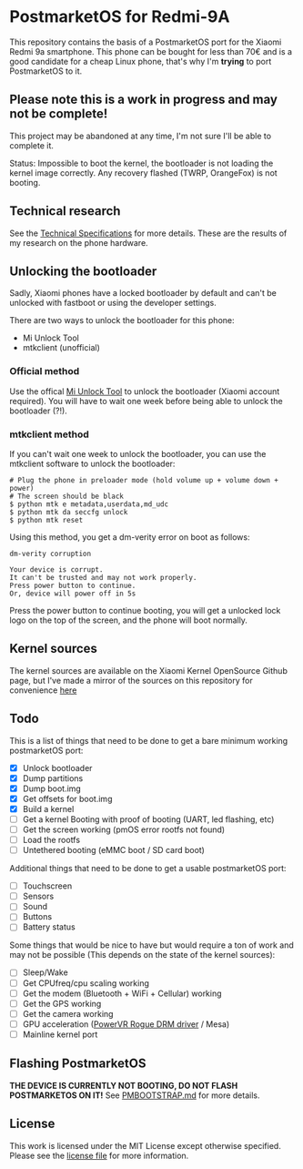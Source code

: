 # PostmarketOS for Redmi-9A

This repository contains the basis of a PostmarketOS port for the Xiaomi
Redmi 9a smartphone. This phone can be bought for less than 70€ and is a good
candidate for a cheap Linux phone, that's why I'm **trying** to port
PostmarketOS to it.

Please note this is a work in progress and may not be complete!
---

This project may be abandoned at any time, I'm not sure I'll be able to
complete it.

Status: Impossible to boot the kernel, the bootloader is not loading the
kernel image correctly. Any recovery flashed (TWRP, OrangeFox) is not booting.

## Technical research

See the [Technical Specifications](SPECS.md) for more details. These are the
results of my research on the phone hardware.

## Unlocking the bootloader

Sadly, Xiaomi phones have a locked bootloader by default and can't be unlocked
with fastboot or using the developer settings.

There are two ways to unlock the bootloader for this phone:
- Mi Unlock Tool
- mtkclient (unofficial)

### Official method

Use the offical [Mi Unlock Tool](https://en.miui.com/unlock/) to unlock the
bootloader (Xiaomi account required). You will have to wait one week before
being able to unlock the bootloader (?!).

### mtkclient method

If you can't wait one week to unlock the bootloader, you can use the mtkclient
software to unlock the bootloader:
```
# Plug the phone in preloader mode (hold volume up + volume down + power)
# The screen should be black
$ python mtk e metadata,userdata,md_udc
$ python mtk da seccfg unlock
$ python mtk reset
```

Using this method, you get a dm-verity error on boot as follows:
```
dm-verity corruption

Your device is corrupt.
It can't be trusted and may not work properly.
Press power button to continue.
Or, device will power off in 5s
```
Press the power button to continue booting, you will get a unlocked lock logo on
the top of the screen, and the phone will boot normally.

## Kernel sources

The kernel sources are available on the Xiaomi Kernel OpenSource Github page,
but I've made a mirror of the sources on this repository for convenience
[here](https://github.com/SheatNoisette/linux-xiaomi-dandelion)

## Todo

This is a list of things that need to be done to get a bare minimum working
postmarketOS port:
- [x] Unlock bootloader
- [X] Dump partitions
- [X] Dump boot.img
- [X] Get offsets for boot.img
- [X] Build a kernel
- [ ] Get a kernel Booting with proof of booting (UART, led flashing, etc)
- [ ] Get the screen working (pmOS error rootfs not found)
- [ ] Load the rootfs
- [ ] Untethered booting (eMMC boot / SD card boot)

Additional things that need to be done to get a usable postmarketOS port:
- [ ] Touchscreen
- [ ] Sensors
- [ ] Sound
- [ ] Buttons
- [ ] Battery status

Some things that would be nice to have but would require a ton of work and may
not be possible (This depends on the state of the kernel sources):
- [ ] Sleep/Wake
- [ ] Get CPUfreq/cpu scaling working
- [ ] Get the modem (Bluetooth + WiFi + Cellular) working
- [ ] Get the GPS working
- [ ] Get the camera working
- [ ] GPU acceleration ([PowerVR Rogue DRM driver](https://lore.kernel.org/all/20220815165156.118212-2-sarah.walker@imgtec.com/) / Mesa)
- [ ] Mainline kernel port

## Flashing PostmarketOS

**THE DEVICE IS CURRENTLY NOT BOOTING, DO NOT FLASH POSTMARKETOS ON IT!**
See [PMBOOTSTRAP.md](PMBOOTSTRAP.md) for more details.

## License
This work is licensed under the MIT License except otherwise specified.
Please see the [license file](LICENSE) for more information.
